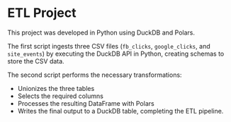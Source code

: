 # ETL Project

This project was developed in Python using DuckDB and Polars.

The first script ingests three CSV files (`fb_clicks`, `google_clicks`, and `site_events`) by executing the DuckDB API in Python, creating schemas to store the CSV data.

The second script performs the necessary transformations:
- Unionizes the three tables
- Selects the required columns
- Processes the resulting DataFrame with Polars
- Writes the final output to a DuckDB table, completing the ETL pipeline.